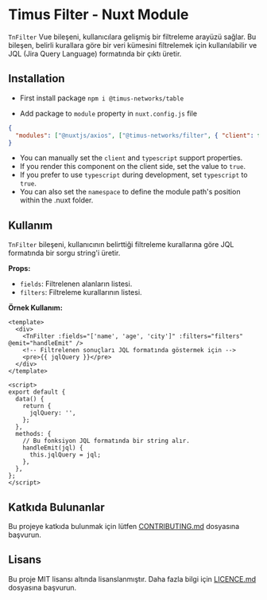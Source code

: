 # Timus Filter - Nuxt Module

`TnFilter` Vue bileşeni, kullanıcılara gelişmiş bir filtreleme arayüzü sağlar. Bu bileşen, belirli kurallara göre bir veri kümesini filtrelemek için kullanılabilir ve JQL (Jira Query Language) formatında bir çıktı üretir.

## Installation

- First install package `npm i @timus-networks/table`

- Add package to `module` property in `nuxt.config.js` file

```json
{
  "modules": ["@nuxtjs/axios", ["@timus-networks/filter", { "client": false, "typescript": false }]]
}
```

- You can manually set the `client` and `typescript` support properties.
- If you render this component on the client side, set the value to `true`.
- If you prefer to use `typescript` during development, set `typescript` to `true`.
- You can also set the `namespace` to define the module path's position within the .nuxt folder.

## Kullanım

`TnFilter` bileşeni, kullanıcının belirttiği filtreleme kurallarına göre JQL formatında bir sorgu string'i üretir.

**Props:**

- `fields`: Filtrelenen alanların listesi.
- `filters`: Filtreleme kurallarının listesi.

**Örnek Kullanım:**

```vue
<template>
  <div>
    <TnFilter :fields="['name', 'age', 'city']" :filters="filters" @emit="handleEmit" />
    <!-- Filtrelenen sonuçları JQL formatında göstermek için -->
    <pre>{{ jqlQuery }}</pre>
  </div>
</template>

<script>
export default {
  data() {
    return {
      jqlQuery: '',
    };
  },
  methods: {
    // Bu fonksiyon JQL formatında bir string alır.
    handleEmit(jql) {
      this.jqlQuery = jql;
    },
  },
};
</script>
```

## Katkıda Bulunanlar

Bu projeye katkıda bulunmak için lütfen [CONTRIBUTING.md](./CONTRIBUTING.md) dosyasına başvurun.

## Lisans

Bu proje MIT lisansı altında lisanslanmıştır. Daha fazla bilgi için [LICENCE.md](./LICENCE.md) dosyasına başvurun.
